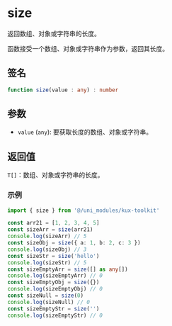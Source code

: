 # size <Badge type="tip" text="^1.0.1" />

返回数组、对象或字符串的长度。

函数接受一个数组、对象或字符串作为参数，返回其长度。

## 签名

```ts
function size(value : any) : number
```

## 参数

- `value` (`any`): 要获取长度的数组、对象或字符串。

## 返回值

`T[]`：数组、对象或字符串的长度。

### 示例

```ts
import { size } from '@/uni_modules/kux-toolkit'

const arr21 = [1, 2, 3, 4, 5]
const sizeArr = size(arr21)
console.log(sizeArr) // 5
const sizeObj = size({ a: 1, b: 2, c: 3 })
console.log(sizeObj) // 3
const sizeStr = size('hello')
console.log(sizeStr) // 5
const sizeEmptyArr = size([] as any[])
console.log(sizeEmptyArr) // 0
const sizeEmptyObj = size({})
console.log(sizeEmptyObj) // 0
const sizeNull = size(0)
console.log(sizeNull) // 0
const sizeEmptyStr = size('')
console.log(sizeEmptyStr) // 0
```
